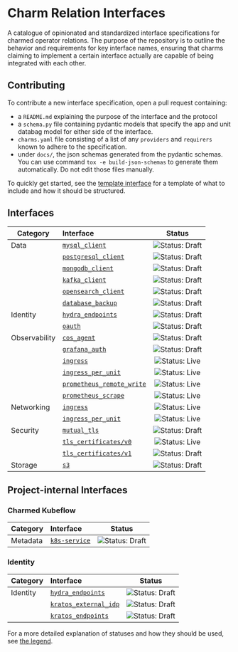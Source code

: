 # Charm Relation Interfaces

A catalogue of opinionated and standardized interface specifications for charmed operator relations. The purpose of the repository is to outline the behavior and requirements for key interface names, ensuring that charms claiming to implement a certain interface actually are capable of being integrated with each other.

## Contributing
To contribute a new interface specification, open a pull request containing:
- a `README.md` explaining the purpose of the interface and the protocol
- a `schema.py` file containing pydantic models that specify the app and unit databag model for either side of the interface. 
- `charms.yaml` file consisting of a list of any `providers` and `requirers` known to adhere to the specification. 
- under `docs/`, the json schemas generated from the pydantic schemas. You can use command `tox -e build-json-schemas` to generate them automatically. Do not edit those files manually.  

To quickly get started, see the [template interface](https://github.com/canonical/charm-relation-interfaces/tree/main/interfaces/__template__/v0) for a template of what to include and how it should be structured. 


## Interfaces

| Category      | Interface                                                                    |                               Status                                |
|---------------|:-----------------------------------------------------------------------------|:-------------------------------------------------------------------:|
| Data          | [`mysql_client`](interfaces/mysql_client/v0/README.md)                       | ![Status: Draft](https://img.shields.io/badge/Status-Draft-orange)  |
|               | [`postgresql_client`](interfaces/postgresql_client/v0/README.md)             | ![Status: Draft](https://img.shields.io/badge/Status-Draft-orange)  |
|               | [`mongodb_client`](interfaces/mongodb_client/v0/README.md)                   | ![Status: Draft](https://img.shields.io/badge/Status-Draft-orange)  |
|               | [`kafka_client`](interfaces/kafka_client/v0/README.md)                       | ![Status: Draft](https://img.shields.io/badge/Status-Draft-orange)  |
|               | [`opensearch_client`](interfaces/opensearch_client/v0/README.md)             | ![Status: Draft](https://img.shields.io/badge/Status-Draft-orange)  |
|               | [`database_backup`](interfaces/database_backup/v0/README.md)                 | ![Status: Draft](https://img.shields.io/badge/Status-Draft-orange)  |
| Identity      | [`hydra_endpoints`](interfaces/hydra_endpoints/v0/README.md)                 | ![Status: Draft](https://img.shields.io/badge/Status-Draft-orange)  |
|               | [`oauth`](interfaces/oauth/v0/README.md)                                     | ![Status: Draft](https://img.shields.io/badge/Status-Draft-orange)  |
| Observability | [`cos_agent`](interfaces/cos_agent/v0/README.md)                             | ![Status: Draft](https://img.shields.io/badge/Status-Draft-orange)  |
|               | [`grafana_auth`](interfaces/grafana_auth/v0/README.md)                       | ![Status: Draft](https://img.shields.io/badge/Status-Draft-orange)  |
|               | [`ingress`](interfaces/ingress/v0/README.md)                                 | ![Status: Live](https://img.shields.io/badge/Status-Live-darkgreen) |
|               | [`ingress_per_unit`](interfaces/ingress_per_unit/v0/README.md)               | ![Status: Live](https://img.shields.io/badge/Status-Live-darkgreen) |
|               | [`prometheus_remote_write`](interfaces/prometheus_remote_write/v0/README.md) | ![Status: Live](https://img.shields.io/badge/Status-Live-darkgreen) |
|               | [`prometheus_scrape`](interfaces/prometheus_scrape/v0/README.md)             | ![Status: Live](https://img.shields.io/badge/Status-Live-darkgreen) |
| Networking    | [`ingress`](interfaces/ingress/v0/README.md)                                 | ![Status: Live](https://img.shields.io/badge/Status-Live-darkgreen) |
|               | [`ingress_per_unit`](interfaces/ingress_per_unit/v0/README.md)               | ![Status: Live](https://img.shields.io/badge/Status-Live-darkgreen) |
| Security      | [`mutual_tls`](interfaces/mutual_tls/v0/README.md)                           | ![Status: Draft](https://img.shields.io/badge/Status-Draft-orange)  |
|               | [`tls_certificates/v0`](interfaces/tls_certificates/v0/README.md)            | ![Status: Live](https://img.shields.io/badge/Status-Live-darkgreen) |
|               | [`tls_certificates/v1`](interfaces/tls_certificates/v1/README.md)            | ![Status: Draft](https://img.shields.io/badge/Status-Draft-orange)  |
| Storage       | [`s3`](interfaces/s3/v0/README.md)                                           | ![Status: Draft](https://img.shields.io/badge/Status-Draft-orange)  |

## Project-internal Interfaces

### Charmed Kubeflow

| Category      | Interface                                                                    |                               Status                                |
|---------------|:-----------------------------------------------------------------------------|:-------------------------------------------------------------------:|
| Metadata      | [`k8s-service`](interfaces/k8s-service/v0/README.md)                         | ![Status: Draft](https://img.shields.io/badge/Status-Draft-orange)  |

### Identity

| Category      | Interface                                                            |                               Status                                |
|---------------|:---------------------------------------------------------------------|:-------------------------------------------------------------------:|
| Identity      | [`hydra_endpoints`](interfaces/hydra_endpoints/v0/README.md)         | ![Status: Draft](https://img.shields.io/badge/Status-Draft-orange)  |
|               | [`kratos_external_idp`](interfaces/kratos_external_idp/v0/README.md) | ![Status: Draft](https://img.shields.io/badge/Status-Draft-orange)  |
|               | [`kratos_endpoints`](interfaces/kratos_endpoints/v0/README.md)       | ![Status: Draft](https://img.shields.io/badge/Status-Draft-orange)  |

For a more detailed explanation of statuses and how they should be used, see [the legend](https://github.com/canonical/charm-relation-interfaces/blob/main/LEGEND.md).

